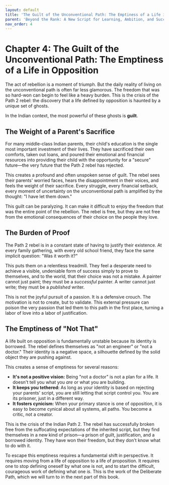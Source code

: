 ```yaml
---
layout: default
title: 'The Guilt of the Unconventional Path: The Emptiness of a Life in Opposition'
parent: 'Beyond the Rank: A New Script for Learning, Ambition, and Success in India'
nav_order: 4
---
```


# Chapter 4: The Guilt of the Unconventional Path: The Emptiness of a Life in Opposition

The act of rebellion is a moment of triumph. But the daily reality of living on the unconventional path is often far less glamorous. The freedom that was so hard-won can begin to feel like a heavy burden. This is the crisis of the Path 2 rebel: the discovery that a life defined by opposition is haunted by a unique set of ghosts.

In the Indian context, the most powerful of these ghosts is **guilt**. 

## The Weight of a Parent's Sacrifice

For many middle-class Indian parents, their child's education is the single most important investment of their lives. They have sacrificed their own comforts, taken out loans, and poured their emotional and financial resources into providing their child with the opportunity for a "secure" future—the very future that the Path 2 rebel has rejected.

This creates a profound and often unspoken sense of guilt. The rebel sees their parents' worried faces, hears the disappointment in their voices, and feels the weight of their sacrifice. Every struggle, every financial setback, every moment of uncertainty on the unconventional path is amplified by the thought: "I have let them down." 

This guilt can be paralyzing. It can make it difficult to enjoy the freedom that was the entire point of the rebellion. The rebel is free, but they are not free from the emotional consequences of their choice on the people they love.

## The Burden of Proof

The Path 2 rebel is in a constant state of having to justify their existence. At every family gathering, with every old school friend, they face the same implicit question: "Was it worth it?" 

This puts them on a relentless treadmill. They feel a desperate need to achieve a visible, undeniable form of success simply to prove to themselves, and to the world, that their choice was not a mistake. A painter cannot just paint; they must be a *successful* painter. A writer cannot just write; they must be a *published* writer. 

This is not the joyful pursuit of a passion. It is a defensive crouch. The motivation is not to create, but to validate. This external pressure can poison the very passion that led them to this path in the first place, turning a labor of love into a labor of justification.

## The Emptiness of "Not That"

A life built on opposition is fundamentally unstable because its identity is borrowed. The rebel defines themselves as "not an engineer" or "not a doctor." Their identity is a negative space, a silhouette defined by the solid object they are pushing against. 

This creates a sense of emptiness for several reasons:

*   **It's not a positive vision:** Being "not a doctor" is not a plan for a life. It doesn't tell you what you *are* or what you are building.
*   **It keeps you tethered:** As long as your identity is based on rejecting your parents' script, you are still letting that script control you. You are its prisoner, just in a different way.
*   **It fosters cynicism:** When your primary stance is one of opposition, it is easy to become cynical about all systems, all paths. You become a critic, not a creator.

This is the crisis of the Indian Path 2. The rebel has successfully broken free from the suffocating expectations of the inherited script, but they find themselves in a new kind of prison—a prison of guilt, justification, and a borrowed identity. They have won their freedom, but they don't know what to do with it.

To escape this emptiness requires a fundamental shift in perspective. It requires moving from a life of opposition to a life of proposition. It requires one to stop defining oneself by what one is not, and to start the difficult, courageous work of defining what one *is*. This is the work of the Deliberate Path, which we will turn to in the next part of this book.
